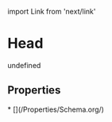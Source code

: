 import Link from 'next/link'
# Head

undefined

## Properties

<Grid>
* [](/Properties/Schema.org/)

</Grid>

